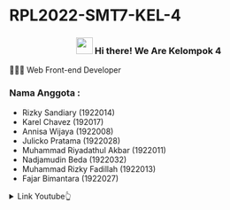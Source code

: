 # RPL2022-SMT7-KEL-4
<!-- Heading -->
<h3 align="center"><img src = "https://raw.githubusercontent.com/MartinHeinz/MartinHeinz/master/wave.gif" width = 30px> Hi there! We Are Kelompok 4 </h3>
</p>
 <!-- About section -->
 👨🏻‍💻 Web Front-end Developer

### Nama Anggota :

- Rizky Sandiary            (1922014)
- Karel Chavez              (192017)
- Annisa Wijaya             (1922008)
- Julicko Pratama           (1922028)
- Muhammad Riyadathul Akbar (1922011)
- Nadjamudin Beda           (1922032)
- Muhammad Rizky Fadillah   (1922013)
- Fajar Bimantara           (1922027)

<details>
  <summary>Link Youtube👆</summary>
  <pre>
  🤷‍♂️ (https://youtu.be/cucuJEJcOdA)
  </pre>
</details>
<!-- About section: END -->
